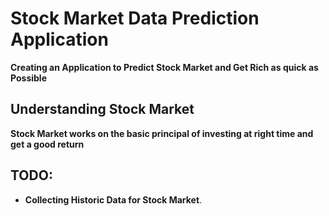 # Stock Market Data Prediction Application
**Creating an Application to Predict Stock Market and Get Rich as quick as Possible**


## Understanding Stock Market
**Stock Market works on the basic principal of investing at right time and get a good return**



## TODO:
* **Collecting Historic Data for Stock Market**.
